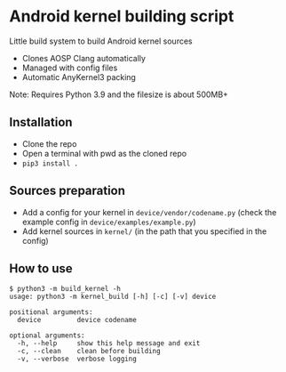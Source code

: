 # Android kernel building script

Little build system to build Android kernel sources

- Clones AOSP Clang automatically
- Managed with config files
- Automatic AnyKernel3 packing

Note: Requires Python 3.9 and the filesize is about 500MB+

## Installation

- Clone the repo
- Open a terminal with pwd as the cloned repo
- `pip3 install .`

## Sources preparation

- Add a config for your kernel in `device/vendor/codename.py` (check the example config in `device/examples/example.py`)
- Add kernel sources in `kernel/` (in the path that you specified in the config)

## How to use

```
$ python3 -m build_kernel -h
usage: python3 -m kernel_build [-h] [-c] [-v] device

positional arguments:
  device         device codename

optional arguments:
  -h, --help     show this help message and exit
  -c, --clean    clean before building
  -v, --verbose  verbose logging
```
